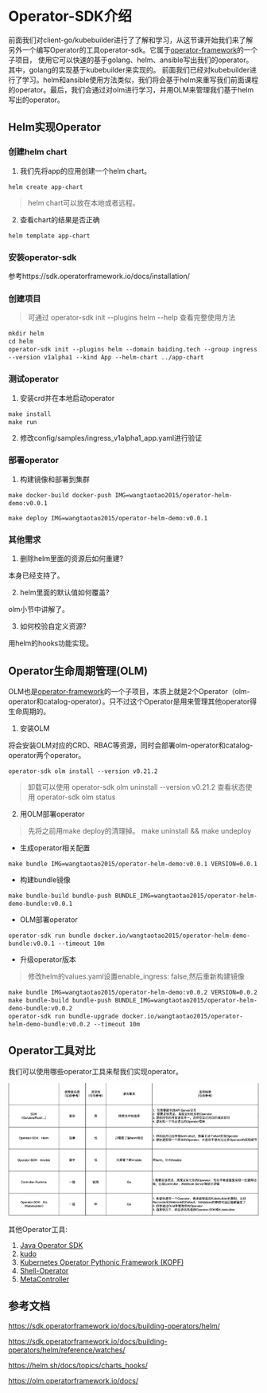 # Operator-SDK介绍

前面我们对client-go/kubebuilder进行了了解和学习，从这节课开始我们来了解另外一个编写Operator的工具operator-sdk。它属于[operator-framework](https://github.com/operator-framework)的一个子项目，
使用它可以快速的基于golang、helm、ansible写出我们的operator。其中，golang的实现基于kubebuilder来实现的。
前面我们已经对kubebuilder进行了学习。helm和ansible使用方法类似，我们将会基于helm来重写我们前面课程的operator。最后，我们会通过对olm进行学习，并用OLM来管理我们基于helm写出的operator。

## Helm实现Operator

### 创建helm chart

1. 我们先将app的应用创建一个helm chart。

```shell
helm create app-chart
```
> helm chart可以放在本地或者远程。

2. 查看chart的结果是否正确

```shell
helm template app-chart
```


### 安装operator-sdk

参考https://sdk.operatorframework.io/docs/installation/

### 创建项目

> 可通过 operator-sdk init --plugins helm --help 查看完整使用方法

```shell
mkdir helm
cd helm
operator-sdk init --plugins helm --domain baiding.tech --group ingress --version v1alpha1 --kind App --helm-chart ../app-chart
```

### 测试operator

1. 安装crd并在本地启动operator

```shell
make install
make run
```
2. 修改config/samples/ingress_v1alpha1_app.yaml进行验证

### 部署operator

1. 构建镜像和部署到集群

```shell
make docker-build docker-push IMG=wangtaotao2015/operator-helm-demo:v0.0.1
```

```shell
make deploy IMG=wangtaotao2015/operator-helm-demo:v0.0.1
```

### 其他需求
1. 删除helm里面的资源后如何重建?

  本身已经支持了。
  
2. helm里面的默认值如何覆盖?

  olm小节中讲解了。
  
3. 如何校验自定义资源?
 
  用helm的hooks功能实现。

## Operator生命周期管理(OLM)
OLM也是[operator-framework](https://github.com/operator-framework)的一个子项目，本质上就是2个Operator（olm-operator和catalog-operator）。只不过这个Operator是用来管理其他operator得生命周期的。

1. 安装OLM

将会安装OLM对应的CRD、RBAC等资源，同时会部署olm-operator和catalog-operator两个operator。
```shell
operator-sdk olm install --version v0.21.2
```
> 卸载可以使用 operator-sdk olm uninstall --version v0.21.2
> 查看状态使用 operator-sdk olm status

2. 用OLM部署operator
> 先将之前用make deploy的清理掉。
> make uninstall && make undeploy

- 生成operator相关配置
```shell
make bundle IMG=wangtaotao2015/operator-helm-demo:v0.0.1 VERSION=0.0.1
```
- 构建bundle镜像
```shell
make bundle-build bundle-push BUNDLE_IMG=wangtaotao2015/operator-helm-demo-bundle:v0.0.1
```

- OLM部署operator
```shell
operator-sdk run bundle docker.io/wangtaotao2015/operator-helm-demo-bundle:v0.0.1 --timeout 10m
```

- 升级operator版本
> 修改helm的values.yaml设置enable_ingress: false,然后重新构建镜像
```shell
make bundle IMG=wangtaotao2015/operator-helm-demo:v0.0.2 VERSION=0.0.2
make bundle-build bundle-push BUNDLE_IMG=wangtaotao2015/operator-helm-demo-bundle:v0.0.2
operator-sdk run bundle-upgrade docker.io/wangtaotao2015/operator-helm-demo-bundle:v0.0.2 --timeout 10m
```



## Operator工具对比

我们可以使用哪些operator工具来帮我们实现operator。

![img.png](img.png)

其他Operator工具:
1. [Java Operator SDK](https://github.com/java-operator-sdk/java-operator-sdk)
2. [kudo](https://kudo.dev/)
3. [Kubernetes Operator Pythonic Framework (KOPF)](https://kopf.readthedocs.io/)
4. [Shell-Operator](https://github.com/flant/shell-operator)
5. [MetaController](https://github.com/metacontroller/metacontroller)

## 参考文档

https://sdk.operatorframework.io/docs/building-operators/helm/

https://sdk.operatorframework.io/docs/building-operators/helm/reference/watches/

https://helm.sh/docs/topics/charts_hooks/

https://olm.operatorframework.io/docs/
